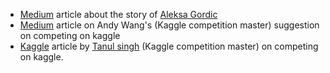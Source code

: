 - [Medium](https://gordicaleksa.medium.com/how-i-got-a-job-at-deepmind-as-a-research-engineer-without-a-machine-learning-degree-1a45f2a781de) article about the story of [Aleksa Gordic](https://www.linkedin.com/in/aleksagordic?miniProfileUrn=urn%3Ali%3Afs_miniProfile%3AACoAACYdwKsB9_xmm5toYADSzYyGuIusSRinIsQ&lipi=urn%3Ali%3Apage%3Ad_flagship3_detail_base%3BJxNQXOXGTYCLEXUH4wJmJw%3D%3D)
- [Medium](https://towardsdatascience.com/my-journey-to-kaggle-master-at-the-age-of-14-e2c42b19c6f7) article on Andy Wang's (Kaggle competition master) suggestion on competing on kaggle
- [Kaggle](https://www.kaggle.com/tanulsingh077/tackling-any-kaggle-competition-the-noob-s-way) article by [Tanul singh](https://www.kaggle.com/tanulsingh077) (Kaggle competition master) on competing on kaggle.

